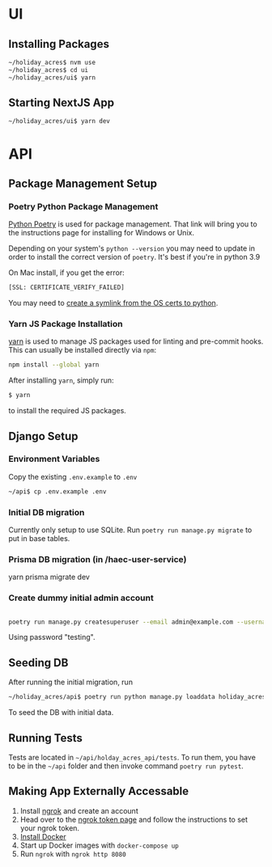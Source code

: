 # UI

## Installing Packages

```bash
~/holiday_acres$ nvm use
~/holiday_acres$ cd ui
~/holiday_acres/ui$ yarn
```

## Starting NextJS App

```bash
~/holiday_acres/ui$ yarn dev
```

# API

## Package Management Setup

### Poetry Python Package Management

[Python Poetry](https://python-poetry.org/docs/) is used for package management. That link will bring you to the instructions page for installing for Windows or Unix.

Depending on your system's `python --version` you may need to update in order to install the correct version of `poetry`. It's best if you're in python 3.9

On Mac install, if you get the error:

```bash
[SSL: CERTIFICATE_VERIFY_FAILED]
```

You may need to [create a symlink from the OS certs to python](https://github.com/python-poetry/poetry/issues/680#issuecomment-743921693).

### Yarn JS Package Installation

[yarn](https://classic.yarnpkg.com/lang/en/docs/install/) is used to manage JS packages used for linting and pre-commit hooks. This can usually be installed directly via `npm`:

```bash
npm install --global yarn
```

After installing `yarn`, simply run:

```bash
$ yarn
```

to install the required JS packages.

## Django Setup

### Environment Variables

Copy the existing `.env.example` to `.env`

```bash
~/api$ cp .env.example .env
```

### Initial DB migration

Currently only setup to use SQLite. Run `poetry run manage.py migrate` to put in base tables.

### Prisma DB migration (in /haec-user-service)

yarn prisma migrate dev

### Create dummy initial admin account

```bash

poetry run manage.py createsuperuser --email admin@example.com --username admin

```

Using password "testing".

## Seeding DB

After running the initial migration, run

```bash
~/holiday_acres/api$ poetry run python manage.py loaddata holiday_acres_api/seeds/0001_initial_seed.json
```

To seed the DB with initial data.

## Running Tests

Tests are located in `~/api/holday_acres_api/tests`. To run them, you have to be in the `~/api` folder and then invoke command `poetry run pytest`.

## Making App Externally Accessable

1. Install [ngrok](https://ngrok.com/download) and create an account
2. Head over to the [ngrok token page](https://dashboard.ngrok.com/get-started/your-authtoken) and follow the instructions to set your ngrok token.
3. [Install Docker](https://docs.docker.com/get-docker/)
4. Start up Docker images with `docker-compose up`
5. Run `ngrok` with `ngrok http 8080`
